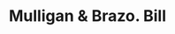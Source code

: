 ---
doi: 10.7916/D8NP3GHG
date_other: '1898'
date_other_textual: '1898'
form: printed ephemera
genre:
- Invoices
name:
- Mulligan & Brazo
object_in_context_url: https://biggert.cul.columbia.edu/items/view/ave_biggert_01203
subject_hierarchical_geographic:
- New York, New York, United States
subject_name:
- Mulligan & Brazo
title: Mulligan & Brazo. Bill
sort_title: Mulligan & Brazo. Bill
call_number: ave_biggert_01203
coordinates:
- 40.57194444444445,-74.14694444444446
pid: ave_biggert_01203
identifiers: ave_biggert_01203
thumbnail: https://derivativo-3.library.columbia.edu/iiif/2/ldpd:343461/full/!256,256/0/native.jpg
permalink: "/biggert/ave_biggert_01203/"
layout: iiif-image-page
---
